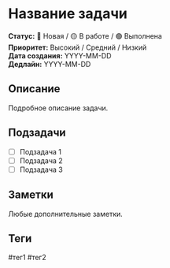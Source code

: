 # Название задачи

**Статус:** 🔴 Новая / 🟡 В работе / 🟢 Выполнена  
**Приоритет:** Высокий / Средний / Низкий  
**Дата создания:** YYYY-MM-DD  
**Дедлайн:** YYYY-MM-DD  

## Описание
Подробное описание задачи.

## Подзадачи
- [ ] Подзадача 1
- [ ] Подзадача 2
- [ ] Подзадача 3

## Заметки
Любые дополнительные заметки.

## Теги
#тег1 #тег2